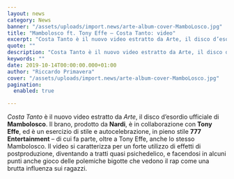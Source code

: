 ```yaml
---
layout: news
category: News
banner: "/assets/uploads/import.news/arte-album-cover-MamboLosco.jpg"
title: "Mambolosco ft. Tony Effe – Costa Tanto: video"
excerpt: "Costa Tanto è il nuovo video estratto da Arte, il disco d’esordio ufficiale di Mambolosco. Il brano, prodotto da Nardi, è in collaborazione con Tony Effe, ed è un esercizio di stile e autocelebrazione, in pieno stile 777 Entertainment – di cui fa parte, oltre a Tony Effe, anche lo stesso Mambolosco. Il video si [&hellip"
quote: ""
description: "Costa Tanto è il nuovo video estratto da Arte, il disco d’esordio ufficiale di Mambolosco. Il brano, prodotto da Nardi, è in collaborazione con Tony Effe, ed è un esercizio di stile e autocelebrazione, in pieno stile 777 Entertainment – di cui fa parte, oltre a Tony Effe, anche lo stesso Mambolosco. Il video si [&hellip"
keywords: ""
date: 2019-10-14T00:00:00.000+01:00
author: "Riccardo Primavera"
cover: "/assets/uploads/import.news/arte-album-cover-MamboLosco.jpg"
pagination:
  enabled: true

---
```


_Costa Tanto_ è il nuovo video estratto da _Arte_, il disco d’esordio ufficiale di **Mambolosco**. Il brano, prodotto da **Nardi**, è in collaborazione con **Tony** **Effe**, ed è un esercizio di stile e autocelebrazione, in pieno stile **777 Entertainment** – di cui fa parte, oltre a Tony Effe, anche lo stesso Mambolosco. Il video si caratterizza per un forte utilizzo di effetti di postproduzione, diventando a tratti quasi psichedelico, e facendosi in alcuni punti anche gioco delle polemiche bigotte che vedono il rap come una brutta influenza sui ragazzi.